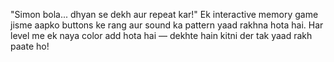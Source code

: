 "Simon bola... dhyan se dekh aur repeat kar!"
Ek interactive memory game jisme aapko buttons ke rang aur sound ka pattern yaad rakhna hota hai. Har level me ek naya color add hota hai — dekhte hain kitni der tak yaad rakh paate ho!
